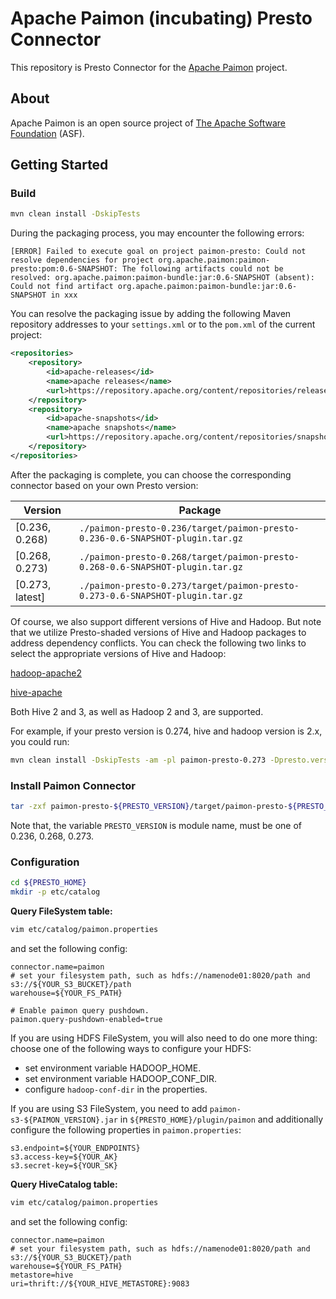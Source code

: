 # Apache Paimon (incubating) Presto Connector

This repository is Presto Connector for the [Apache Paimon](https://paimon.apache.org/) project.

## About

Apache Paimon is an open source project of [The Apache Software Foundation](https://apache.org/) (ASF).

## Getting Started

### Build

```bash
mvn clean install -DskipTests
```

During the packaging process, you may encounter the following errors: 

```
[ERROR] Failed to execute goal on project paimon-presto: Could not resolve dependencies for project org.apache.paimon:paimon-presto:pom:0.6-SNAPSHOT: The following artifacts could not be resolved: org.apache.paimon:paimon-bundle:jar:0.6-SNAPSHOT (absent): Could not find artifact org.apache.paimon:paimon-bundle:jar:0.6-SNAPSHOT in xxx
```

You can resolve the packaging issue by adding the following Maven repository addresses to your `settings.xml` or to the `pom.xml` of the current project: 

```xml
<repositories>
    <repository>
        <id>apache-releases</id>
        <name>apache releases</name>
        <url>https://repository.apache.org/content/repositories/releases/</url>
    </repository>
    <repository>
        <id>apache-snapshots</id>
        <name>apache snapshots</name>
        <url>https://repository.apache.org/content/repositories/snapshots/</url>
    </repository>
</repositories>
```

After the packaging is complete, you can choose the corresponding connector based on your own Presto version: 

| Version         | Package                                                                       |
|-----------------|-------------------------------------------------------------------------------|
| [0.236, 0.268)  | `./paimon-presto-0.236/target/paimon-presto-0.236-0.6-SNAPSHOT-plugin.tar.gz` |
| [0.268, 0.273)  | `./paimon-presto-0.268/target/paimon-presto-0.268-0.6-SNAPSHOT-plugin.tar.gz` |
| [0.273, latest] | `./paimon-presto-0.273/target/paimon-presto-0.273-0.6-SNAPSHOT-plugin.tar.gz` |

Of course, we also support different versions of Hive and Hadoop. But note that we utilize 
Presto-shaded versions of Hive and Hadoop packages to address dependency conflicts. 
You can check the following two links to select the appropriate versions of Hive and Hadoop:

[hadoop-apache2](https://mvnrepository.com/artifact/com.facebook.presto.hadoop/hadoop-apache2)

[hive-apache](https://mvnrepository.com/artifact/com.facebook.presto.hive/hive-apache)

Both Hive 2 and 3, as well as Hadoop 2 and 3, are supported.

For example, if your presto version is 0.274, hive and hadoop version is 2.x, you could run:

```bash
mvn clean install -DskipTests -am -pl paimon-presto-0.273 -Dpresto.version=0.274 -Dhadoop.apache2.version=2.7.4-9 -Dhive.apache.version=1.2.2-2
```

### Install Paimon Connector

```bash
tar -zxf paimon-presto-${PRESTO_VERSION}/target/paimon-presto-${PRESTO_VERSION}-${PAIMON_VERSION}-plugin.tar.gz -C ${PRESTO_HOME}/plugin
```

Note that, the variable `PRESTO_VERSION` is module name, must be one of 0.236, 0.268, 0.273.

### Configuration

```bash
cd ${PRESTO_HOME}
mkdir -p etc/catalog
```

**Query FileSystem table:**

```bash
vim etc/catalog/paimon.properties
```

and set the following config:

```properties
connector.name=paimon
# set your filesystem path, such as hdfs://namenode01:8020/path and s3://${YOUR_S3_BUCKET}/path
warehouse=${YOUR_FS_PATH}

# Enable paimon query pushdown.
paimon.query-pushdown-enabled=true
```

If you are using HDFS FileSystem, you will also need to do one more thing: choose one of the following ways to configure your HDFS:

- set environment variable HADOOP_HOME.
- set environment variable HADOOP_CONF_DIR.
- configure `hadoop-conf-dir` in the properties.

If you are using S3 FileSystem, you need to add `paimon-s3-${PAIMON_VERSION}.jar` in `${PRESTO_HOME}/plugin/paimon` and additionally configure the following properties in `paimon.properties`:

```properties
s3.endpoint=${YOUR_ENDPOINTS}
s3.access-key=${YOUR_AK}
s3.secret-key=${YOUR_SK}
```

**Query HiveCatalog table:**

```bash
vim etc/catalog/paimon.properties
```

and set the following config:

```properties
connector.name=paimon
# set your filesystem path, such as hdfs://namenode01:8020/path and s3://${YOUR_S3_BUCKET}/path
warehouse=${YOUR_FS_PATH}
metastore=hive
uri=thrift://${YOUR_HIVE_METASTORE}:9083
```




